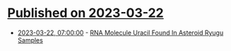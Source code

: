 # [Published on 2023-03-22](index.md)

* [2023-03-22, 07:00:00](https://science.slashdot.org/story/23/03/22/0440200/rna-molecule-uracil-found-in-asteroid-ryugu-samples?utm_source=rss1.0mainlinkanon&utm_medium=feed) - [RNA Molecule Uracil Found In Asteroid Ryugu Samples](https://science.slashdot.org/story/23/03/22/0440200/rna-molecule-uracil-found-in-asteroid-ryugu-samples?utm_source=rss1.0mainlinkanon&utm_medium=feed)

